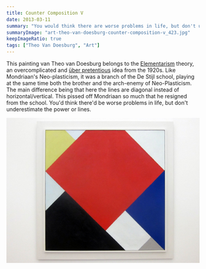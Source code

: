 ```yaml
---
title: Counter Composition V 
date: 2013-03-11
summary: "You would think there are worse problems in life, but don't underestimate the power or lines."
summaryImage: "art-theo-van-doesburg-counter-composition-v_423.jpg"
keepImageRatio: true
tags: ["Theo Van Doesburg", "Art"]
---
```


This painting van Theo van Doesburg belongs to the [Elementarism](http://www.visual-arts-cork.com/history-of-art/elementarism.htm) theory, an overcomplicated and [über pretentious](http://modernistarchitecture.wordpress.com/2010/10/19/theo-van-doesburg-%E2%80%9Cpainting-and-sculpture-elementarism-fragment-of-a-manifesto%E2%80%9D-1927/) idea from the 1920s.
Like Mondriaan's Neo-plasticism, it was a branch of the De Stijl school, playing at the same time both the brother and the arch-enemy of Neo-Plasticism. The main difference being that here the lines are diagonal instead of horizontal/vertical. This pissed off Mondriaan so much that he resigned from the school. You'd think there'd be worse problems in life, but don't underestimate the power or lines.

![](art-theo-van-doesburg-counter-composition-v_423.jpg)